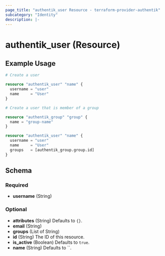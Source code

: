 ```yaml
---
page_title: "authentik_user Resource - terraform-provider-authentik"
subcategory: "Identity"
description: |-
---
```


# authentik_user (Resource)

## Example Usage

```terraform
# Create a user

resource "authentik_user" "name" {
  username = "user"
  name     = "User"
}

# Create a user that is member of a group

resource "authentik_group" "group" {
  name = "group-name"
}

resource "authentik_user" "name" {
  username = "user"
  name     = "User"
  groups   = [authentik_group.group.id]
}
```

<!-- schema generated by tfplugindocs -->
## Schema

### Required

- **username** (String)

### Optional

- **attributes** (String) Defaults to `{}`.
- **email** (String)
- **groups** (List of String)
- **id** (String) The ID of this resource.
- **is_active** (Boolean) Defaults to `true`.
- **name** (String) Defaults to ``.
